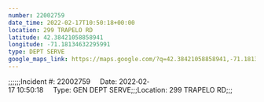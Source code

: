 ```yaml
---
number: 22002759
date_time: 2022-02-17T10:50:18+00:00
location: 299 TRAPELO RD
latitude: 42.38421058858941
longitude: -71.18134632295991
type: DEPT SERVE
google_maps_link: https://maps.google.com/?q=42.38421058858941,-71.18134632295991
---
```


;;;;;;Incident #: 22002759     Date: 2022‐02‐17 10:50:18     Type: GEN DEPT SERVE;;;Location: 299 TRAPELO RD;;;
